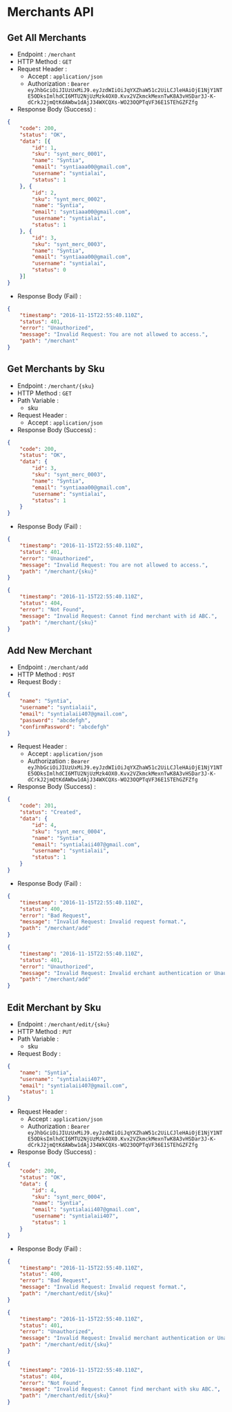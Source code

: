 # Merchants API

## Get All Merchants

+ Endpoint : ``/merchant``
+ HTTP Method : `GET`
+ Request Header :
  + Accept : `application/json`
  + Authorization : `Bearer eyJhbGciOiJIUzUxMiJ9.eyJzdWIiOiJqYXZhaW51c2UiLCJleHAiOjE1NjY1NTE5ODksImlhdCI6MTU2NjUzMzk4OX0.Kvx2VZkmckMexnTwK8A3vHSDar3J-K-dCrkJ2jmQtKdAWbw1dAjJ34WXCQXs-WO23OQPTqVF36E1STEhGZFZfg`
+ Response Body (Success) :

```json
{
    "code": 200,
    "status": "OK",
    "data": [{
        "id": 1,
        "sku": "synt_merc_0001",
        "name": "Syntia",
        "email": "syntiaaa00@gmail.com",
        "username": "syntialai",
        "status": 1
    }, {
        "id": 2,
        "sku": "synt_merc_0002",
        "name": "Syntia",
        "email": "syntiaaa00@gmail.com",
        "username": "syntialai",
        "status": 1
    }, {
        "id": 3,
        "sku": "synt_merc_0003",
        "name": "Syntia",
        "email": "syntiaaa00@gmail.com",
        "username": "syntialai",
        "status": 0
    }]
}
```

+ Response Body (Fail) :

```json
{
    "timestamp": "2016-11-15T22:55:40.110Z",
    "status": 401,
    "error": "Unauthorized",
    "message": "Invalid Request: You are not allowed to access.",
    "path": "/merchant"
}
```

## Get Merchants by Sku

+ Endpoint : ``/merchant/{sku}``
+ HTTP Method : `GET`
+ Path Variable :
  + sku
+ Request Header :
  + Accept : `application/json`
+ Response Body (Success) :

```json
{
    "code": 200,
    "status": "OK",
    "data": {
        "id": 3,
        "sku": "synt_merc_0003",
        "name": "Syntia",
        "email": "syntiaaa00@gmail.com",
        "username": "syntialai",
        "status": 1
    }
}
```

+ Response Body (Fail) :

```json
{
    "timestamp": "2016-11-15T22:55:40.110Z",
    "status": 401,
    "error": "Unauthorized",
    "message": "Invalid Request: You are not allowed to access.",
    "path": "/merchant/{sku}"
}
```

```json
{
    "timestamp": "2016-11-15T22:55:40.110Z",
    "status": 404,
    "error": "Not Found",
    "message": "Invalid Request: Cannot find merchant with id ABC.",
    "path": "/merchant/{sku}"
}
```

## Add New Merchant

+ Endpoint : ``/merchant/add``
+ HTTP Method : `POST`
+ Request Body :

```json
{
    "name": "Syntia",
    "username": "syntialaii",
    "email": "syntialaii407@gmail.com",
    "password": "abcdefgh",
    "confirmPassword": "abcdefgh"
}
```

+ Request Header :
  + Accept : `application/json`
  + Authorization : `Bearer eyJhbGciOiJIUzUxMiJ9.eyJzdWIiOiJqYXZhaW51c2UiLCJleHAiOjE1NjY1NTE5ODksImlhdCI6MTU2NjUzMzk4OX0.Kvx2VZkmckMexnTwK8A3vHSDar3J-K-dCrkJ2jmQtKdAWbw1dAjJ34WXCQXs-WO23OQPTqVF36E1STEhGZFZfg`
+ Response Body (Success) :

```json
{
    "code": 201,
    "status": "Created",
    "data": {
        "id": 4,
        "sku": "synt_merc_0004",
        "name": "Syntia",
        "email": "syntialaii407@gmail.com",
        "username": "syntialaii",
        "status": 1
    }
}
```

+ Response Body (Fail) :

```json
{
    "timestamp": "2016-11-15T22:55:40.110Z",
    "status": 400,
    "error": "Bad Request",
    "message": "Invalid Request: Invalid request format.",
    "path": "/merchant/add"
}
```

```json
{
    "timestamp": "2016-11-15T22:55:40.110Z",
    "status": 401,
    "error": "Unauthorized",
    "message": "Invalid Request: Invalid erchant authentication or Unauthorized.",
    "path": "/merchant/add"
}
```

## Edit Merchant by Sku

+ Endpoint : ``/merchant/edit/{sku}``
+ HTTP Method : `PUT`
+ Path Variable :
  + sku
+ Request Body :

```json
{
    "name": "Syntia",
    "username": "syntialaii407",
    "email": "syntialaii407@gmail.com",
    "status": 1
}
```

+ Request Header :
  + Accept : `application/json`
  + Authorization : `Bearer eyJhbGciOiJIUzUxMiJ9.eyJzdWIiOiJqYXZhaW51c2UiLCJleHAiOjE1NjY1NTE5ODksImlhdCI6MTU2NjUzMzk4OX0.Kvx2VZkmckMexnTwK8A3vHSDar3J-K-dCrkJ2jmQtKdAWbw1dAjJ34WXCQXs-WO23OQPTqVF36E1STEhGZFZfg`
+ Response Body (Success) :

```json
{
    "code": 200,
    "status": "OK",
    "data": {
        "id": 4,
        "sku": "synt_merc_0004",
        "name": "Syntia",
        "email": "syntialaii407@gmail.com",
        "username": "syntialaii407",
        "status": 1
    }
}
```

+ Response Body (Fail) :

```json
{
    "timestamp": "2016-11-15T22:55:40.110Z",
    "status": 400,
    "error": "Bad Request",
    "message": "Invalid Request: Invalid request format.",
    "path": "/merchant/edit/{sku}"
}
```

```json
{
    "timestamp": "2016-11-15T22:55:40.110Z",
    "status": 401,
    "error": "Unauthorized",
    "message": "Invalid Request: Invalid merchant authentication or Unauthorized.",
    "path": "/merchant/edit/{sku}"
}
```

```json
{
    "timestamp": "2016-11-15T22:55:40.110Z",
    "status": 404,
    "error": "Not Found",
    "message": "Invalid Request: Cannot find merchant with sku ABC.",
    "path": "/merchant/edit/{sku}"
}
```
